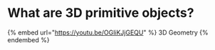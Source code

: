 # What are 3D primitive objects?

{% embed url="https://youtu.be/OGliKJjGEQU" %}
3D Geometry
{% endembed %}

